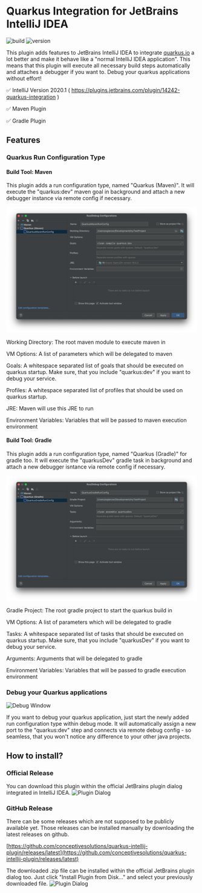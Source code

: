 # Quarkus Integration for JetBrains IntelliJ IDEA

![build](https://github.com/conceptivesolutions/quarkus-intellij-plugin/workflows/build/badge.svg)
![version](https://img.shields.io/github/v/release/wglanzer/quarkus-intellij-plugin)

<!-- Plugin description -->
This plugin adds features to JetBrains IntelliJ IDEA to integrate [quarkus.io](https://quarkus.io) a lot better and make it behave like
a "normal IntelliJ IDEA application". This means that this plugin will execute all necessary build steps automatically and attaches a debugger if you want to.
Debug your quarkus applications without effort!
<!-- Plugin description end -->

:white_check_mark: IntelliJ Version 2020.1 ( https://plugins.jetbrains.com/plugin/14242-quarkus-integration )

:white_check_mark: Maven Plugin

:white_check_mark: Gradle Plugin


## Features
### Quarkus Run Configuration Type
#### Build Tool: Maven
This plugin adds a run configuration type, named "Quarkus (Maven)". 
It will execute the "quarkus:dev" maven goal in background and attach a new debugger instance via remote config if necessary.

![Quarkus Run Configuration Type](.github/docs/runconfig_maven.png)

Working Directory: The root maven module to execute maven in

VM Options: A list of parameters which will be delegated to maven

Goals: A whitespace separated list of goals that should be executed on quarkus startup. Make sure, that you include "quarkus:dev" if you want to debug your service.

Profiles: A whitespace separated list of profiles that should be used on quarkus startup.

JRE: Maven will use this JRE to run

Environment Variables: Variables that will be passed to maven execution environment

#### Build Tool: Gradle
This plugin adds a run configuration type, named "Quarkus (Gradle)" for gradle too.
It will execute the "quarkusDev" gradle task in background and attach a new debugger isntance via remote config if necessary.

![Quarkus Run Configuration Type](.github/docs/runconfig_gradle.png)

Gradle Project: The root gradle project to start the quarkus build in

VM Options: A list of parameters which will be delegated to gradle

Tasks: A whitespace separated list of tasks that should be executed on quarkus startup. Make sure, that you include "quarkusDev" if you want to debug your service.

Arguments: Arguments that will be delegated to gradle

Environment Variables: Variables that will be passed to gradle execution environment

### Debug your Quarkus applications
![Debug Window](.github/docs/debug.png)

If you want to debug your quarkus application, just start the newly added run configuration type within debug mode.
It will automatically assign a new port to the "quarkus:dev" step and connects via remote debug config - 
so seamless, that you won't notice any difference to your other java projects.

## How to install?
### Official Release
You can download this plugin within the official JetBrains plugin dialog integrated in IntelliJ IDEA.
![Plugin Dialog](.github/docs/plugin_dialog.png)

### GitHub Release
There can be some releases which are not supposed to be publicly available yet.
Those releases can be installed manually by downloading the latest releases on github.

[https://github.com/conceptivesolutions/quarkus-intellij-plugin/releases/latest](https://github.com/conceptivesolutions/quarkus-intellij-plugin/releases/latest)

The downloaded .zip file can be installed within the official JetBrains plugin dialog too.
Just click "Install Plugin from Disk..." and select your previously downloaded file.
![Plugin Dialog](.github/docs/plugin_manually.png)
